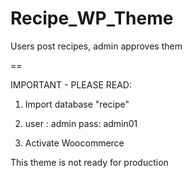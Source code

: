 # Recipe_WP_Theme
Users post recipes, admin approves them

 ==

IMPORTANT - PLEASE READ: 

1. Import database "recipe"
2. user : admin
   pass: admin01

3. Activate Woocommerce

This theme is not ready for production

